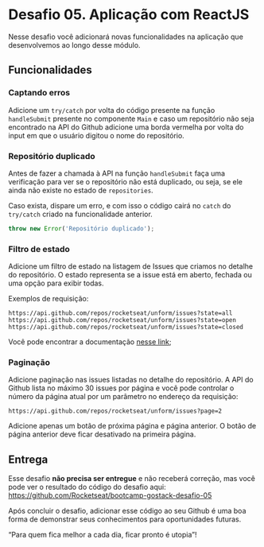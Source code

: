 # Desafio 05. Aplicação com ReactJS

Nesse desafio você adicionará novas funcionalidades na aplicação que desenvolvemos ao longo desse módulo.

## Funcionalidades

### Captando erros

Adicione um `try/catch` por volta do código presente na função `handleSubmit` presente no componente `Main` e caso um repositório não seja encontrado na API do Github adicione uma borda vermelha por volta do input em que o usuário digitou o nome do repositório.

### Repositório duplicado

Antes de fazer a chamada à API na função `handleSubmit` faça uma verificação para ver se o repositório não está duplicado, ou seja, se ele ainda não existe no estado de `repositories`.

Caso exista, dispare um erro, e com isso o código cairá no `catch` do `try/catch` criado na funcionalidade anterior.

```js
throw new Error('Repositório duplicado');
```

### Filtro de estado

Adicione um filtro de estado na listagem de Issues que criamos no detalhe do repositório. O estado representa se a issue está em aberto, fechada ou uma opção para exibir todas.

Exemplos de requisição:

```
https://api.github.com/repos/rocketseat/unform/issues?state=all
https://api.github.com/repos/rocketseat/unform/issues?state=open
https://api.github.com/repos/rocketseat/unform/issues?state=closed
```

Você pode encontrar a documentação [nesse link](https://developer.github.com/v3/issues/#parameters-1);

### Paginação

Adicione paginação nas issues listadas no detalhe do repositório. A API do Github lista no máximo 30 issues por página e você pode controlar o número da página atual por um parâmetro no endereço da requisição:

```
https://api.github.com/repos/rocketseat/unform/issues?page=2
```

Adicione apenas um botão de próxima página e página anterior. O botão de página anterior deve ficar desativado na primeira página.

## Entrega

Esse desafio **não precisa ser entregue** e não receberá correção, mas você pode ver o resultado do código do desafio aqui: https://github.com/Rocketseat/bootcamp-gostack-desafio-05

Após concluir o desafio, adicionar esse código ao seu Github é uma boa forma de demonstrar seus conhecimentos para oportunidades futuras.

“Para quem fica melhor a cada dia, ficar pronto é utopia”!
